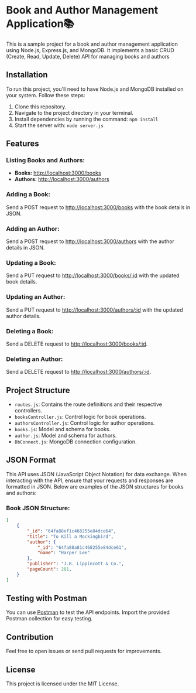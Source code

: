 # Book and Author Management Application📚

This is a sample project for a book and author management application using Node.js, Express.js, and MongoDB. It implements a basic CRUD (Create, Read, Update, Delete) API for managing books and authors

## Installation

To run this project, you'll need to have Node.js and MongoDB installed on your system. Follow these steps:

1. Clone this repository.
2. Navigate to the project directory in your terminal.
3. Install dependencies by running the command: `npm install`
4. Start the server with: `node server.js`
## Features

### Listing Books and Authors:

- **Books:** [http://localhost:3000/books](http://localhost:3000/books)
- **Authors:** [http://localhost:3000/authors](http://localhost:3000/authors)

### Adding a Book:

Send a POST request to [http://localhost:3000/books](http://localhost:3000/books) with the book details in JSON.

### Adding an Author:

Send a POST request to [http://localhost:3000/authors](http://localhost:3000/authors) with the author details in JSON.

### Updating a Book:

Send a PUT request to [http://localhost:3000/books/:id](http://localhost:3000/books/:id) with the updated book details.

### Updating an Author:

Send a PUT request to [http://localhost:3000/authors/:id](http://localhost:3000/authors/:id) with the updated author details.

### Deleting a Book:

Send a DELETE request to [http://localhost:3000/books/:id](http://localhost:3000/books/:id).

### Deleting an Author:

Send a DELETE request to [http://localhost:3000/authors/:id](http://localhost:3000/authors/:id).

## Project Structure

- `routes.js`: Contains the route definitions and their respective controllers.
- `booksController.js`: Control logic for book operations.
- `authorsController.js`: Control logic for author operations.
- `books.js`: Model and schema for books.
- `author.js`: Model and schema for authors.
- `DbConnect.js`: MongoDB connection configuration.

## JSON Format

This API uses JSON (JavaScript Object Notation) for data exchange. When interacting with the API, ensure that your requests and responses are formatted in JSON. Below are examples of the JSON structures for books and authors:

### Book JSON Structure:

```json
[
    {
        "_id": "64fa88ef1c468255e84dce64",
        "title": "To Kill a Mockingbird",
        "author": {
            "_id": "64fa88a81c468255e84dce61",
            "name": "Harper Lee"
        },
        "publisher": "J.B. Lippincott & Co.",
        "pageCount": 281,
    }
]
```

## Testing with Postman

You can use [Postman](https://www.postman.com/) to test the API endpoints. Import the provided Postman collection for easy testing.


## Contribution

Feel free to open issues or send pull requests for improvements.

## License

This project is licensed under the MIT License.
